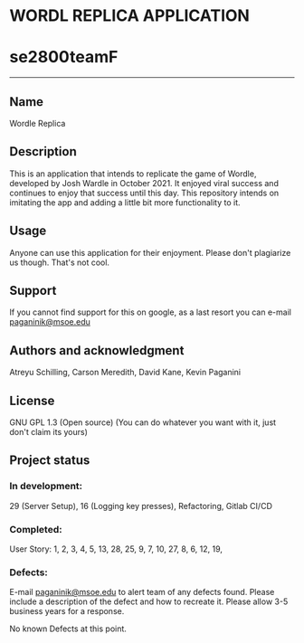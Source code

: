 # WORDL REPLICA APPLICATION

# se2800teamF





***




## Name
Wordle Replica

## Description
This is an application that intends to replicate the game of Wordle, developed by Josh Wardle in October 2021. It enjoyed viral success and continues to enjoy that success until this day. This repository intends on imitating the app and adding a little bit more functionality to it.


## Usage
Anyone can use this application for their enjoyment. Please don't plagiarize us though. That's not cool.

## Support
If you cannot find support for this on google, as a last resort you can e-mail paganinik@msoe.edu


## Authors and acknowledgment
Atreyu Schilling, Carson Meredith, David Kane, Kevin Paganini

## License
GNU GPL 1.3 (Open source) 
(You can do whatever you want with it, just don't claim its yours)

## Project status
### In development:
29 (Server Setup), 16 (Logging key presses), Refactoring, Gitlab CI/CD


### Completed:
User Story:
1, 2, 3, 4, 5, 13, 28, 25, 9, 7, 10, 27, 8, 6, 12, 19, 

### Defects:
E-mail paganinik@msoe.edu to alert team of any defects found.
Please include a description of the defect and how to recreate it.
Please allow 3-5 business years for a response.

No known Defects at this point.
